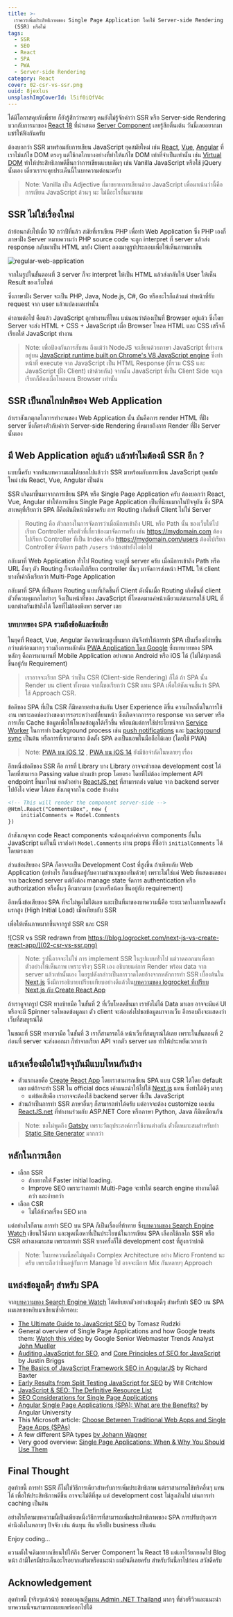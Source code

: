 ```yaml
---
title: >-
  เราควรเพิ่มประสิทธิภาพของ Single Page Application โดยใช้ Server-side Rendering
  (SSR) หรือไม่
tags:
  - SSR
  - SEO
  - React
  - SPA
  - PWA
  - Server-side Rendering
category: React
cover: 02-csr-vs-ssr.png
uuid: 8jexlus
unsplashImgCoverId: l5if0iQfV4c
---
```


ได้มีโอกาสคุยกับพี่ชาย ก็ยังรู้สึกว่าหลายๆ คนยังไม่รู้จักคำว่า SSR หรือ Server-side Rendering บวกกับการมาของ [React 18](https://reactjs.org/blog/2021/06/08/the-plan-for-react-18.html) ที่นำเสนอ [Server Component](https://www.youtube.com/watch?v=TQQPAU21ZUw) เลยรู้สึกตื่นเต้น วันนี้เลยอยากมาแชร์ให้ฟังกันครับ

ต้องบอกว่า SSR มาพร้อมกับการเขียน JavaScript ยุคสมัยใหม่ เช่น [React](https://reactjs.org/), [Vue](https://vuejs.org/), [Angular](https://angular.io/) ที่เราไม่แก้ไข DOM ตรงๆ แต่ใช้กลไกบางอย่างที่ทำให้แก้ไข DOM เท่าที่จำเป็นเท่านั้น เช่น [Virtual DOM](https://reactjs.org/docs/faq-internals.html) ทำให้ประสิทธิภาพดีขึ้นกว่าการเขียนแบบเดิมๆ เช่น Vanilla JavaScript หรือใช้ jQuery นั้นเอง เดี๋ยวเราจะคุยประเด็นนี้ในบทความต่อนะครับ

> Note: Vanilla เป็น Adjective ที่มาขยายการเขียนด้วย JavaScript เพื่อมาเน้นว่านี้คือการเขียน JavaScript ล้วนๆ นะ ไม่มีอะไรอื่นมาผสม

##  SSR ไม่ใช่เรื่องใหม่

ถ้าย้อนกลับไปเมื่อ 10 กว่าปีที่แล้ว สมัยที่เราเขียน PHP เพื่อทำ Web Application ซึ่ง PHP เองก็ภาษาฝั่ง Server หมายความว่า PHP source code จะถูก interpret ที่ server แล้วส่ง response กลับมาเป็น HTML มายัง Client ลองมาดูรูปประกอบเพื่อให้เห็นภาพมากขึ้น


![regular-web-application](01-regular-web-application.png)

จากในรูปในขั้นตอนที่ 3 server ก็จะ interpret ให้เป็น HTML แล้วส่งกลับให้ User ให้เห็น Result ของเว็บไซต์

ซึ่งภาษาฝั่ง Server จะเป็น PHP, Java, Node.js, C#, Go หรืออะไรก็แล้วแต่ ทำหน้าที่รับ request จาก user แล้วแปลงผลเท่านั้น

คำถามต่อไป คือแล้ว JavaScript ถูกทำงานที่ไหน แน่นอนว่าต้องเป็นที่ Browser อยู่แล้ว ซึ่งโดย Server จะส่ง HTML + CSS + JavaScript เมื่อ Browser โหลด HTML และ CSS เสร็จก็เรียกให้ JavaScript ทำงาน

> Note: เพื่อป้องกันการสับสน ถึงแม้ว่า NodeJS จะเขียนด้วยภาษา JavaScript ที่ทำงานอยู่บน [JavaScript runtime built on Chrome's V8 JavaScript engine](https://nodejs.org/) ซึ่งทำหน้าที่ execute จาก JavaScript เป็น HTML Response (ที่รวม CSS และ JavaScript (ฝั่ง Client) เข้าด้วยกัน) จากนั้น JavaScript ที่เป็น Client Side จะถูกเรียกก็ต้องเมื่อโหลดบน Browser เท่านั้น

##  SSR เป็นกลไกปกติของ Web Application

ถ้าเราสังเกตุกลไกการทำงานของ Web Application นั้น มันคือการ render HTML ที่ฝั่ง server ซึ่งก็ตรงตัวกับคำว่า Server-side Rendering ที่หมายถึงการ Render ที่ฝั่ง Server นั้นเอง

##  มี Web Application อยู่แล้ว แล้วทำไมต้องมี SSR อีก ?

แบบนี้ครับ จากต้นบทความผมได้บอกไปแล้วว่า SSR
มาพร้อมกับการเขียน JavaScript ยุคสมัยใหม่ เช่น React, Vue, Angular เป็นต้น

SSR เกิดมาขึ้นมาจากการเขียน SPA หรือ Single Page Application ครับ ต้องบอกว่า React, Vue, Angular ทำให้การเขียน Single Page Application เป็นที่นิยมมากในปัจจุบัน ซึ่ง SPA สาเหตุที่เรียกว่า SPA ก็คือมันมีหน้าเดียวครับ การ Routing เกิดขึ้นที่ Client ไม่ใช่ Server

> Routing คือ ตัวกลางในการจัดการว่าเมื่อมีการเข้าถึง URL หรือ Path นั้น ของเว็บให้ไปเรียก Controller หรือตัวที่เกี่ยวข้องมาจัดการครับ เช่น https://mydomain.com ต้องไปเรียก Controller ที่เป็น Index หรือ https://mydomain.com/users ต้องไปเรียก Controller ที่จัดการ path `/users` ว่าต้องทำยังไงต่อไป

กลับมาที่ Web Application ทั่วไป Routing จะอยู่ที่ server ครับ เมื่อมีการเข้าถึง Path  หรือ URL อื่นๆ ตัว Routing ก็จะต้องไปเรียก controller นั้นๆ มาจัดการส่งหน้า HTML ให้ client บางที่เค้าถึงเรียกว่า Multi-Page Application

กลับมาที่ SPA ที่เป็นการ Routing แบบที่เกิดขึ้นที่ Client ดังนั้นเมื่อ Routing เกิดขึ้นที่ client ตัวที่ควบคุมกลไกต่างๆ จึงเป็นหน้าที่ของ JavaScript ที่โหลดมาแค่หน้าเดียวแต่สามารถใช้ URL ที่แตกต่างกันเข้าถึงได้ โดยที่ไม่ต้องพึงพา server เลย

###  บทบาทของ SPA รวมถึงข้อดีและข้อเสีย

ในยุคที่ React, Vue, Angular มีความนิยมสูงขึ้นมาก มันจึงทำให้การทำ SPA เป็นเรื่องที่ง่ายขึ้นกว่าแต่ก่อนมากๆ รวมถึงการผลักดัน [PWA Application โดย Google](https://web.dev/progressive-web-apps/)  ซึ่งบทบาทของ SPA หลักๆ คือการมาแทนที่ Mobile Application อย่างพวก Android หรือ iOS ได้ (ไม่ได้ทุกกรณี ขึ้นอยู่กับ Requirement)

> เราอาจจะเรียก SPA ว่าเป็น CSR (Client-side Rendering) ก็ได้ ถ้า SPA นั้น Render บน client ทั้งหมด จากนี้ขอเรียกว่า CSR แทน SPA เพื่อให้ชัดเจนขึ้นว่า SPA ใช้ Approach CSR.

ข้อดีของ SPA ที่เป็น CSR ก็มีหลายอย่างเช่นกัน User Experience ดีขึ้น ความไหลลื่นในการใช้งาน เพราะลดช่องว่างของการรอระหว่างเปลี่ยนหน้า ซึ่งเกิดจากการรอ response จาก server หรือ การเก็บ Cache ข้อมูลเพื่อให้โหลดข้อมูลได้เร็วขึ้น หรือแม้แต่การใช้ประโยชน์จาก [Service Worker](https://developers.google.com/web/fundamentals/primers/service-workers) ในการทำ background process เช่น [push notifications](https://developers.google.com/web/fundamentals/push-notifications) และ [background sync](https://developers.google.com/web/updates/2015/12/background-sync) เป็นต้น
หรือการที่เราสามารถ ติดตั้ง SPA ลงเป็นแอพ​ในมือถือได้เลย (โดยใช้ PWA)

> Note: [PWA บน iOS 12](https://medium.com/@firt/progressive-web-apps-on-ios-are-here-d00430dee3a7) , [PWA บน iOS 14](https://firt.dev/ios-14/) ยังมีข้อจำกัดในหลายๆ เรื่อง

อีกหนึ่งข้อดีของ SSR คือ การที่ Library บาง Library อาจจะช่วยลด development cost ได้โดยที่สามารถ Passing value ผ่านเข้า prop โดยตรง โดยที่ไม่ต้อง implement API endpoint ขึ้นมาใหม่ ยกตัวอย่าง [ReactJS.net](https://reactjs.net/) ที่สามารถส่ง value จาก backend server ไปยังไง view ได้เลย สังเกตุจากใน code ข้างล่าง

```html
<!-- This will render the component server-side -->
@Html.React("CommentsBox", new {
    initialComments = Model.Comments
})
```

ถ้าสังเกตุจาก code React components จะต้องถูกส่งค่าจาก components อื่นใน JavaScript แต่ในนี้ เราส่งค่า `Model.Comments` ผ่าน props ที่ชื่อว่า `initialComments` ได้โดยตรงเลย

ส่วนข้อเสียของ SPA ก็อาจจะเป็น Development Cost ที่สูงขึ้น ถ้าเทียบกับ Web Application (อย่างไร ก็ตามขึ้นอยู่กับความชำนาญของทีมด้วย) เพราะไม่ใช่แค่ Web ที่แสดงผลของจาก backend server แต่ยังต้อง manage state จัดการ authentication หรือ authorization หรืออื่นๆ อีกมากมาย (มากหรือน้อย ขึ้นอยู่กับ requirement)

อีกหนึ่งข้อเสียของ SPA ที่จะไม่พูดไม่ได้เลย และเป็นที่มาของบทความนี้คือ ระยะเวลาในการโหลดครั้งแรกสูง (High Initial Load) เมื่อเทียบกับ SSR

เพื่อให้เห็นภาพมากขึ้นจากรูป SSR และ CSR

![CSR vs SSR redrawn from https://blog.logrocket.com/next-js-vs-create-react-app/](02-csr-vs-ssr.png)

> Note: รูปนี้อาจจะไม่ใช่ การ implement SSR ในรูปแบบทั่วไป แต่วาดออกมาเพื่อยกตัวอย่างให้เห็นภาพ เพราะจริงๆ SSR เอง อธิบายแค่การ Render พร้อม data จาก server แล้วเท่านั้นเอง โดยรูปดังกล่าวเป็นการวาดโดยอ้างจากหลักการทำ SSR เบื้องต้นใน [Next.js](https://nextjs.org/) ซึ่งมีการอธิบายเปรียบเทียบอย่างดีแล้วใน[บทความของ logrocket ที่เปรียบ Next.js กับ Create React App](https://blog.logrocket.com/next-js-vs-create-react-app/)

ถ้าเราดูจากรูป CSR ทางซ้ายมือ ในขั้นที่ 2 ที่เว็บโหลดขึ้นมา เรายังไม่ได้ Data มาเลย อาจจะมีแค่ UI หรือจะมี Spinner รอโหลดข้อมูลมา ตัว client จะต้องส่งไปขอข้อมูลมาจากเว็บ อีกรอบถึงจะแสดงว่าเว็บที่สมบูรณ์ได้

ในขณะที่ SSR ทางขวามือ ในขั้นที่ 3 เราก็สามารถได้ หน้าเว็บที่สมบูรณ์ได้เลย เพราะในขั้นตอนที่ 2 ก่อนที่ server จะส่งออกมา ก็ทำจากเรียก API จากตัว server เลย ทำให้ประหยัดเวลากว่า

##  แล้วเครื่องมือในปัจจุบันมีแบบไหนกันบ้าง

- ตัวแรกเลยคือ [Create React App](https://reactjs.org/docs/create-a-new-react-app.html) โดยเราสามารถเขียน SPA แบบ CSR ได้โดย default เลย แต่ถ้าจะทำ SSR ใน official docs เค้าแนะนำให้ไปใช้ [Next.js](https://nextjs.org/) แทน ซึ่งทำได้ดีๆ มากๆ
  - แต่ข้อเสียคือ เราอาจจะต้องใช้ backend server ที่เป็น JavaScript
- ส่วนถ้าเป็นการทำ SSR ภาษาอื่นๆ ก็สามารถทำได้ครับ แต่อาจจะต้อง customize เองเช่น [ReactJS.net](https://reactjs.net/) ที่ทำงานร่วมกับ ASP.NET Core หรือภาษา Python, Java ก็มีเหมือนกัน

> Note: ขอไม่พูดถึง [Gatsby](https://www.gatsbyjs.com/) เพราะวัตถุประสงค์การใช้งานต่างกัน ตัวนี้เหมาะสมสำหรับทำ [Static Site Generator](https://www.netlify.com/blog/2020/04/14/what-is-a-static-site-generator-and-3-ways-to-find-the-best-one/) มากกว่า
##  หลักในการเลือก

- เลือก SSR
  - ถ้าอยากให้ Faster initial loading.
  - Improve SEO เพราะว่าการทำ Multi-Page จะทำให้ search engine ทำงานได้ดีกว่า และง่ายกว่า
- เลือก CSR
  - ไม่ได้กังวลเรื่อง SEO มาก

แต่อย่างไรก็ตาม การทำ SEO บน SPA ก็เป็นเรื่องที่ท้าทาย ซึ่ง[บทความของ Search Engine Watch](https://www.searchenginewatch.com/2018/04/09/an-seos-survival-guide-to-single-page-applications-spas/) เขียนไว้ดีมาก และพูดเนื้อหาที่เป็นประโยชน์ในการเขียน SPA  เลือกใช้กลไก SSR หรือ CSR อย่างเหมาะสม เพราะการทำ SSR บางครั้งก็ใช้ development cost ที่สูงกว่าปกติ

> Note: ในบทความนี้ขอไม่พูดถึง Complex Architecture อย่าง Micro Frontend นะครับ เพราะถือว่าขึ้นอยู่กับการ Manage ไป อาจจะมีการ Mix กันหลายๆ Approach

##  แหล่งข้อมูลดีๆ สำหรับ SPA

จาก[บทความของ Search Engine Watch](https://www.searchenginewatch.com/2018/04/09/an-seos-survival-guide-to-single-page-applications-spas/) ได้หยิบยกตัวอย่างข้อมูลดีๆ สำหรับทำ SEO บน SPA ผมเลยขอหยิบมาเขียนซ้ำอีกรอบ:

- [The Ultimate Guide to JavaScript SEO](https://www.elephate.com/blog/ultimate-guide-javascript-seo/) by Tomasz Rudzki
- General overview of Single Page Applications and how Google treats them: [Watch this video](https://www.youtube.com/watch?v=JlP5rBynK3E) by Google ‎Senior Webmaster Trends Analyst [John Mueller](https://www.linkedin.com/in/johnmu/)
- [Auditing JavaScript for SEO](https://www.briggsby.com/auditing-javascript-for-seo/), and [Core Principles of SEO for JavaScript](https://www.briggsby.com/dealing-with-javascript-for-seo/) by Justin Briggs
- [The Basics of JavaScript Framework SEO in AngularJS](https://builtvisible.com/javascript-framework-seo/) by Richard Baxter
- [Early Results from Split Testing JavaScript for SEO](https://www.distilled.net/resources/split-testing-javascript-for-seo/) by Will Critchlow
- [JavaScript & SEO: The Definitive Resource List](http://www.stateofdigital.com/javascript-seo-the-definitive-resource-list/)
- [SEO Considerations for Single Page Applications](https://blog.twentysixdigital.com/seo/seo-considerations-for-single-page-applications/)
- [Angular Single Page Applications (SPA): What are the Benefits?](https://blog.angular-university.io/why-a-single-page-application-what-are-the-benefits-what-is-a-spa/) by Angular University
- This Microsoft article: [Choose Between Traditional Web Apps and Single Page Apps (SPAs)](https://docs.microsoft.com/en-us/dotnet/standard/modern-web-apps-azure-architecture/choose-between-traditional-web-and-single-page-apps)
- A few different SPA types [by Johann Wagner](https://blog.codecentric.de/en/2017/12/angular-single-page-applications/)
- Very good overview: [Single Page Applications: When & Why You Should Use Them](https://www.scalablepath.com/blog/single-page-applications/)

##  Final Thought

สุดท้ายนี้ การทำ SSR ก็ไม่ใช่วิธีการเดียวสำหรับการเพิ่มประสิทธิภาพ แต่เราสามารถใช้ทริคอื่นๆ แทนได้ เพื่อให้ประสิทธิภาพดีขึ้น อาจจะไม่ดีที่สุด แต่ development cost ไม่สูงเกินไป เช่นการทำ caching เป็นต้น

อย่างไรก็ตามบทความนี้เป็นเพียงหนึ่งวิธีการที่สามารถเพิ่มประสิทธิภาพของ SPA การปรับปรุงควรคำนึงถึงในหลายๆ ปัจจัย เช่น ต้นทุน ทีม หรือฝั่ง business เป็นต้น

Enjoy coding...

ความตั้งใจเดิมอยากเขียนไปให้ถึง Server Component ใน React 18 แต่เอาไว้ยกยอดไป Blog หน้า ถ้ามีใครมีประเด็นอะไรอยากเสริมหรือแนะนำ ผมยินดีเลยครับ สำหรับวันนี้ลาไปก่อน สวัสดีครับ


##  Acknowledgement

สุดท้ายนี้ (จริงๆแล้วน้า) ขอขอบคุณ[ทีมงาน Admin .NET Thailand](https://www.dotnetthailand.com/) มากๆ ที่ช่วยรีวิวและแนะนำบทความนี้จนสามารถเผยแพร่ออกไปได้
